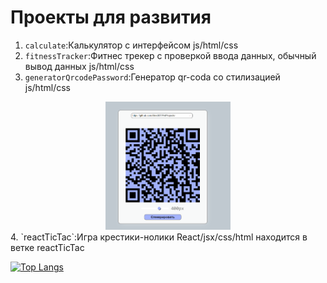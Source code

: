 # Проекты для развития
1. `calculate`:Калькулятор с интерфейсом js/html/css 
2. `fitnessTracker`:Фитнес трекер с проверкой ввода данных, обычный вывод данных js/html/css 
3. `generatorQrcodePassword`:Генератор qr-coda со стилизацией js/html/css
<div align=center><img width="200" heidth="200" src="generatorQrcodePassword/3.png"></div>
4. `reactTicTac`:Игра крестики-нолики React/jsx/css/html находится в ветке reactTicTac

[![Top Langs](https://github-readme-stats.vercel.app/api/top-langs/?username=Eles007&layout=compact)](https://github.com/anuraghazra/github-readme-stats)
